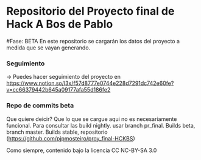 # Repositorio del Proyecto final de Hack A Bos de Pablo
#Fase: BETA
En este repositorio se cargarán los datos del proyecto a medida que se vayan generando.
### Seguimiento
-> Puedes hacer seguimiento del proyecto en https://www.notion.so/l3x/f57d8777e0744e228d7291dc742e60fe?v=cc66379442b645a09177afa55d186fe2

### Repo de commits beta
Que quiere deicir? Que lo que se cargue aqui no es necesariamente funcional. Para consultar las build nightly. usar branch pr_final. Builds beta, branch master. Builds stable, repositorio (https://github.com/pjpmosteiro/proy_final-HCKBS)

Como siempre, contenido bajo la licencia CC NC-BY-SA 3.0
